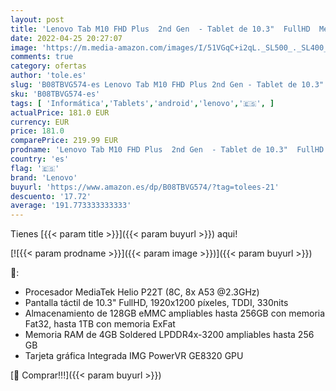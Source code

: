 ```yaml
---
layout: post
title: 'Lenovo Tab M10 FHD Plus  2nd Gen  - Tablet de 10.3"  FullHD  MediaTek Helio P22T  4 GB de RAM  128 GB ampliables hasta 1 TB  Android Pie  Wifi + Bluetooth 5.0   Gris'
date: 2022-04-25 20:27:07
image: 'https://m.media-amazon.com/images/I/51VGqC+i2qL._SL500_._SL400_.jpg'
comments: true
category: ofertas
author: 'tole.es'
slug: 'B08TBVG574-es Lenovo Tab M10 FHD Plus 2nd Gen - Tablet de 10.3" FullHD...'
sku: 'B08TBVG574-es'
tags: [ 'Informática','Tablets','android','lenovo','🇪🇸', ]
actualPrice: 181.0 EUR
currency: EUR
price: 181.0
comparePrice: 219.99 EUR
prodname: 'Lenovo Tab M10 FHD Plus  2nd Gen  - Tablet de 10.3"  FullHD  MediaTek Helio P22T  4 GB de RAM  128 GB ampliables hasta 1 TB  Android Pie  Wifi + Bluetooth 5.0   Gris'
country: 'es'
flag: '🇪🇸'
brand: 'Lenovo'
buyurl: 'https://www.amazon.es/dp/B08TBVG574/?tag=tolees-21'
descuento: '17.72'
average: '191.773333333333'
---
```


Tienes [{{< param title >}}]({{< param buyurl >}}) aqui!

[![{{< param prodname >}}]({{< param image >}})]({{< param buyurl >}})

🔎:

- Procesador MediaTek Helio P22T (8C, 8x A53 @2.3GHz)
- Pantalla táctil de 10.3" FullHD, 1920x1200 píxeles, TDDI, 330nits
- Almacenamiento de 128GB eMMC ampliables hasta 256GB con memoria Fat32, hasta 1TB con memoria ExFat
- Memoria RAM de 4GB Soldered LPDDR4x-3200 ampliables hasta 256 GB
- Tarjeta gráfica Integrada IMG PowerVR GE8320 GPU

[🛒 Comprar!!!]({{< param buyurl >}})
